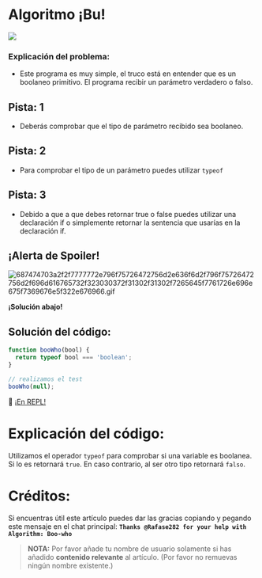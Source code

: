 # Algoritmo ¡Bu!

![](https://i.imgur.com/CgROCEF.jpg)

### Explicación del problema:

- Este programa es muy simple, el truco está en entender que es un boolaneo primitivo. El programa recibir un parámetro verdadero o falso.

## Pista: 1

- Deberás comprobar que el tipo de parámetro recibido sea boolaneo.

## Pista: 2

- Para comprobar el tipo de un parámetro puedes utilizar `typeof`

## Pista: 3

- Debido a que a que debes retornar true o false puedes utilizar una declaración if o simplemente retornar la sentencia que usarías en la declaración if.

## ¡Alerta de Spoiler!

![687474703a2f2f7777772e796f75726472756d2e636f6d2f796f75726472756d2f696d616765732f323030372f31302f31302f7265645f7761726e696e675f7369676e5f322e676966.gif](https://files.gitter.im/FreeCodeCamp/Wiki/nlOm/thumb/687474703a2f2f7777772e796f75726472756d2e636f6d2f796f75726472756d2f696d616765732f323030372f31302f31302f7265645f7761726e696e675f7369676e5f322e676966.gif)

**¡Solución abajo!**

## Solución del código:

```javascript
function booWho(bool) {
  return typeof bool === 'boolean';
}

// realizamos el test
booWho(null);
```

:rocket: [¡En REPL!](https://repl.it/CLnK/0)

# Explicación del código:

Utilizamos el operador `typeof` para comprobar si una variable es boolanea. Si lo es retornará `true`. En caso contrario, al ser otro tipo retornará `falso`.

# Créditos:

Si encuentras útil este artículo puedes dar las gracias copiando y pegando este mensaje en el chat principal: **`Thanks @Rafase282 for your help with Algorithm: Boo-who`**

> **NOTA:** Por favor añade tu nombre de usuario solamente si has añadido **contenido relevante** al artículo. (Por favor no remuevas ningún nombre existente.)
